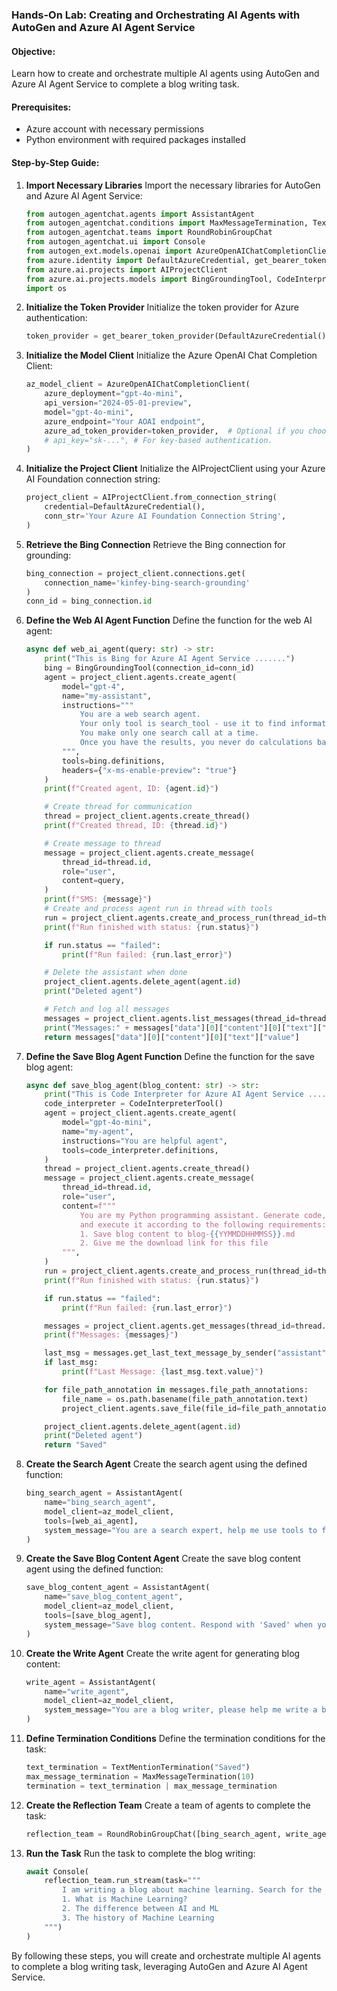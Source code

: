 ### Hands-On Lab: Creating and Orchestrating AI Agents with AutoGen and Azure AI Agent Service

#### Objective:
Learn how to create and orchestrate multiple AI agents using AutoGen and Azure AI Agent Service to complete a blog writing task.

#### Prerequisites:
- Azure account with necessary permissions
- Python environment with required packages installed

#### Step-by-Step Guide:

1. **Import Necessary Libraries**
   Import the necessary libraries for AutoGen and Azure AI Agent Service:
   ```python
   from autogen_agentchat.agents import AssistantAgent
   from autogen_agentchat.conditions import MaxMessageTermination, TextMentionTermination
   from autogen_agentchat.teams import RoundRobinGroupChat
   from autogen_agentchat.ui import Console
   from autogen_ext.models.openai import AzureOpenAIChatCompletionClient
   from azure.identity import DefaultAzureCredential, get_bearer_token_provider
   from azure.ai.projects import AIProjectClient
   from azure.ai.projects.models import BingGroundingTool, CodeInterpreterTool
   import os
   ```

2. **Initialize the Token Provider**
   Initialize the token provider for Azure authentication:
   ```python
   token_provider = get_bearer_token_provider(DefaultAzureCredential(), "https://cognitiveservices.azure.com/.default")
   ```

3. **Initialize the Model Client**
   Initialize the Azure OpenAI Chat Completion Client:
   ```python
   az_model_client = AzureOpenAIChatCompletionClient(
       azure_deployment="gpt-4o-mini",
       api_version="2024-05-01-preview",
       model="gpt-4o-mini",
       azure_endpoint="Your AOAI endpoint",
       azure_ad_token_provider=token_provider,  # Optional if you choose key-based authentication.
       # api_key="sk-...", # For key-based authentication.
   )
   ```

4. **Initialize the Project Client**
   Initialize the AIProjectClient using your Azure AI Foundation connection string:
   ```python
   project_client = AIProjectClient.from_connection_string(
       credential=DefaultAzureCredential(),
       conn_str='Your Azure AI Foundation Connection String',
   )
   ```

5. **Retrieve the Bing Connection**
   Retrieve the Bing connection for grounding:
   ```python
   bing_connection = project_client.connections.get(
       connection_name='kinfey-bing-search-grounding'
   )
   conn_id = bing_connection.id
   ```

6. **Define the Web AI Agent Function**
   Define the function for the web AI agent:
   ```python
   async def web_ai_agent(query: str) -> str:
       print("This is Bing for Azure AI Agent Service .......")
       bing = BingGroundingTool(connection_id=conn_id)
       agent = project_client.agents.create_agent(
           model="gpt-4",
           name="my-assistant",
           instructions="""        
               You are a web search agent.
               Your only tool is search_tool - use it to find information.
               You make only one search call at a time.
               Once you have the results, you never do calculations based on them.
           """,
           tools=bing.definitions,
           headers={"x-ms-enable-preview": "true"}
       )
       print(f"Created agent, ID: {agent.id}")

       # Create thread for communication
       thread = project_client.agents.create_thread()
       print(f"Created thread, ID: {thread.id}")

       # Create message to thread
       message = project_client.agents.create_message(
           thread_id=thread.id,
           role="user",
           content=query,
       )
       print(f"SMS: {message}")
       # Create and process agent run in thread with tools
       run = project_client.agents.create_and_process_run(thread_id=thread.id, assistant_id=agent.id)
       print(f"Run finished with status: {run.status}")

       if run.status == "failed":
           print(f"Run failed: {run.last_error}")

       # Delete the assistant when done
       project_client.agents.delete_agent(agent.id)
       print("Deleted agent")

       # Fetch and log all messages
       messages = project_client.agents.list_messages(thread_id=thread.id)
       print("Messages:" + messages["data"][0]["content"][0]["text"]["value"])
       return messages["data"][0]["content"][0]["text"]["value"]
   ```

7. **Define the Save Blog Agent Function**
   Define the function for the save blog agent:
   ```python
   async def save_blog_agent(blog_content: str) -> str:
       print("This is Code Interpreter for Azure AI Agent Service .......")
       code_interpreter = CodeInterpreterTool()
       agent = project_client.agents.create_agent(
           model="gpt-4o-mini",
           name="my-agent",
           instructions="You are helpful agent",
           tools=code_interpreter.definitions,
       )
       thread = project_client.agents.create_thread()
       message = project_client.agents.create_message(
           thread_id=thread.id,
           role="user",
           content=f"""
               You are my Python programming assistant. Generate code, save "{blog_content}" 
               and execute it according to the following requirements:
               1. Save blog content to blog-{{YYMMDDHHMMSS}}.md
               2. Give me the download link for this file
           """,
       )
       run = project_client.agents.create_and_process_run(thread_id=thread.id, assistant_id=agent.id)
       print(f"Run finished with status: {run.status}")

       if run.status == "failed":
           print(f"Run failed: {run.last_error}")

       messages = project_client.agents.get_messages(thread_id=thread.id)
       print(f"Messages: {messages}")

       last_msg = messages.get_last_text_message_by_sender("assistant")
       if last_msg:
           print(f"Last Message: {last_msg.text.value}")

       for file_path_annotation in messages.file_path_annotations:
           file_name = os.path.basename(file_path_annotation.text)
           project_client.agents.save_file(file_id=file_path_annotation.file_path.file_id, file_name=file_name, target_dir="./blog")

       project_client.agents.delete_agent(agent.id)
       print("Deleted agent")
       return "Saved"
   ```

8. **Create the Search Agent**
   Create the search agent using the defined function:
   ```python
   bing_search_agent = AssistantAgent(
       name="bing_search_agent",
       model_client=az_model_client,
       tools=[web_ai_agent],
       system_message="You are a search expert, help me use tools to find relevant knowledge.",
   )
   ```

9. **Create the Save Blog Content Agent**
   Create the save blog content agent using the defined function:
   ```python
   save_blog_content_agent = AssistantAgent(
       name="save_blog_content_agent",
       model_client=az_model_client,
       tools=[save_blog_agent],
       system_message="Save blog content. Respond with 'Saved' when your blog is saved.",
   )
   ```

10. **Create the Write Agent**
    Create the write agent for generating blog content:
    ```python
    write_agent = AssistantAgent(
        name="write_agent",
        model_client=az_model_client,
        system_message="You are a blog writer, please help me write a blog based on Bing search content.",
    )
    ```

11. **Define Termination Conditions**
    Define the termination conditions for the task:
    ```python
    text_termination = TextMentionTermination("Saved")
    max_message_termination = MaxMessageTermination(10)
    termination = text_termination | max_message_termination
    ```

12. **Create the Reflection Team**
    Create a team of agents to complete the task:
    ```python
    reflection_team = RoundRobinGroupChat([bing_search_agent, write_agent, save_blog_content_agent], termination_condition=termination)
    ```

13. **Run the Task**
    Run the task to complete the blog writing:
    ```python
    await Console(
        reflection_team.run_stream(task="""
            I am writing a blog about machine learning. Search for the following 3 questions and write a Chinese blog based on the search results, save it:
            1. What is Machine Learning?
            2. The difference between AI and ML
            3. The history of Machine Learning
        """)
    )
    ```

By following these steps, you will create and orchestrate multiple AI agents to complete a blog writing task, leveraging AutoGen and Azure AI Agent Service.